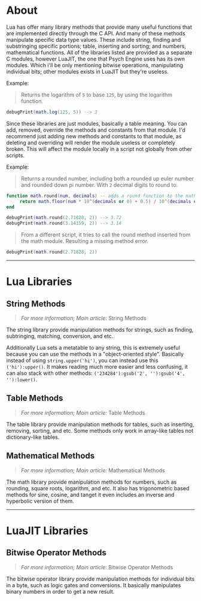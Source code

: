 # About
Lua has offer many library methods that provide many useful functions that are implemented directly through the C API. And many of these methods manipulate specific data type values. These include string, finding and substringing specific portions; table, inserting and sorting; and numbers, mathematical functions. All of the libraries listed are provided as a separate C modules, however LuaJIT, the one that Psych Engine uses has its own modules. Which i'll be only mentioning bitwise operations, manipulating individual bits; other modules exists in LuaJIT but they're useless.

Example:
> Returns the logarithm of `5` to base `125`, by using the logarithm function.
```lua
debugPrint(math.log(125, 5)) --> 3
```

Since these libraries are just modules, basically a table meaning. You can add, removed, override the methods and constants from that module. I'd recommend just adding new methods and constants to that module, as deleting and overriding will render the module useless or completely broken. This will affect the module locally in a script not globally from other scripts.

Example:
> Returns a rounded number, including both a rounded up euler number and rounded down pi number. With `2` decimal digits to round to.
```lua
function math.round(num, decimals) -- adds a round function to the math module
     return math.floor(num * 10^(decimals or 0) + 0.5) / 10^(decimals or 0)
end

debugPrint(math.round(2.71828, 2)) --> 3.72
debugPrint(math.round(3.14159, 2)) --> 3.14
```
> From a different script, it tries to call the round method inserted from the math module. Resulting a missing method error.
```lua
debugPrint(math.round(2.71828, 2))
```

***

# Lua Libraries
## String Methods
> *For more information; Main article:* String Methods

The string library provide manipulation methods for strings, such as finding, subtringing, matching, conversion, and etc. 

Additionally Lua sets a metatable to any string, this is extremely useful because you can use the methods in a "object-oriented style". Basically instead of using `string.upper('hi')`, you can instead use this `('hi'):upper()`. It makes reading much more easier and less confusing, it can also stack with other methods: `('234284'):gsub('2', ''):gsub('4', ''):lower()`.

## Table Methods
> *For more information; Main article:* Table Methods

The table library provide manipulation methods for tables, such as inserting, removing, sorting, and etc. Some methods only work in array-like tables not dictionary-like tables.

## Mathematical Methods
> *For more information; Main article:* Mathematical Methods

The math library provide manipulation methods for numbers, such as rounding, square roots, logarithm, and etc. It also has trigonometric based methods for sine, cosine, and tanget it even includes an inverse and hyperbolic version of them.

***

# LuaJIT Libraries
## Bitwise Operator Methods
> *For more information; Main article:* Bitwise Operator Methods

The bitwise operator library provide manipulation methods for individual bits in a byte, such as logic gates and conversions. It basically manipulates binary numbers in order to get a new result.